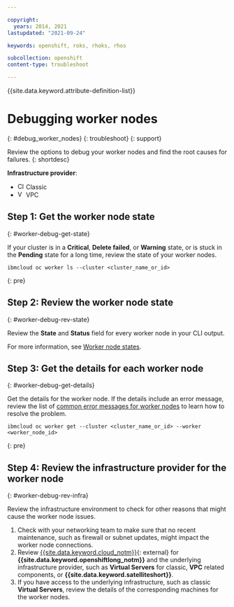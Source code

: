 ```yaml
---

copyright: 
  years: 2014, 2021
lastupdated: "2021-09-24"

keywords: openshift, roks, rhoks, rhos

subcollection: openshift
content-type: troubleshoot

---
```




{{site.data.keyword.attribute-definition-list}}

# Debugging worker nodes
{: #debug_worker_nodes}
{: troubleshoot}
{: support}

Review the options to debug your worker nodes and find the root causes for failures.
{: shortdesc}

**Infrastructure provider**:
* <img src="../images/icon-classic.png" alt="Classic infrastructure provider icon" width="15" style="width:15px; border-style: none"/> Classic
* <img src="../images/icon-vpc.png" alt="VPC infrastructure provider icon" width="15" style="width:15px; border-style: none"/> VPC

## Step 1: Get the worker node state
{: #worker-debug-get-state}

If your cluster is in a **Critical**, **Delete failed**, or **Warning** state, or is stuck in the **Pending** state for a long time, review the state of your worker nodes.

```
ibmcloud oc worker ls --cluster <cluster_name_or_id>
```
{: pre}

## Step 2: Review the worker node state
{: #worker-debug-rev-state}

Review the **State** and **Status** field for every worker node in your CLI output.

For more information, see [Worker node states](/docs/openshift?topic=openshift-worker-node-state-reference).

## Step 3: Get the details for each worker node
{: #worker-debug-get-details}

Get the details for the worker node. If the details include an error message, review the list of [common error messages for worker nodes](/docs/openshift?topic=openshift-common_worker_nodes_issues) to learn how to resolve the problem.

```
ibmcloud oc worker get --cluster <cluster_name_or_id> --worker <worker_node_id>
```
{: pre}

## Step 4: Review the infrastructure provider for the worker node
{: #worker-debug-rev-infra}

Review the infrastructure environment to check for other reasons that might cause the worker node issues.
1. Check with your networking team to make sure that no recent maintenance, such as firewall or subnet updates, might impact the worker node connections.
2. Review [{{site.data.keyword.cloud_notm}}](https://cloud.ibm.com/status/){: external} for **{{site.data.keyword.openshiftlong_notm}}** and the underlying infrastructure provider, such as **Virtual Servers** for classic, **VPC** related components, or **{{site.data.keyword.satelliteshort}}**.
3. If you have access to the underlying infrastructure, such as classic **Virtual Servers**, review the details of the corresponding machines for the worker nodes.




